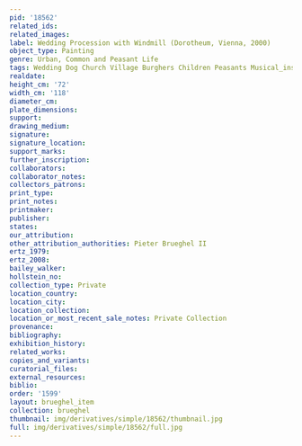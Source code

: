 ```yaml
---
pid: '18562'
related_ids: 
related_images: 
label: Wedding Procession with Windmill (Dorotheum, Vienna, 2000)
object_type: Painting
genre: Urban, Common and Peasant Life
tags: Wedding Dog Church Village Burghers Children Peasants Musical_instruments
realdate: 
height_cm: '72'
width_cm: '118'
diameter_cm: 
plate_dimensions: 
support: 
drawing_medium: 
signature: 
signature_location: 
support_marks: 
further_inscription: 
collaborators: 
collaborator_notes: 
collectors_patrons: 
print_type: 
print_notes: 
printmaker: 
publisher: 
states: 
our_attribution: 
other_attribution_authorities: Pieter Brueghel II
ertz_1979: 
ertz_2008: 
bailey_walker: 
hollstein_no: 
collection_type: Private
location_country: 
location_city: 
location_collection: 
location_or_most_recent_sale_notes: Private Collection
provenance: 
bibliography: 
exhibition_history: 
related_works: 
copies_and_variants: 
curatorial_files: 
external_resources: 
biblio: 
order: '1599'
layout: brueghel_item
collection: brueghel
thumbnail: img/derivatives/simple/18562/thumbnail.jpg
full: img/derivatives/simple/18562/full.jpg
---
```

